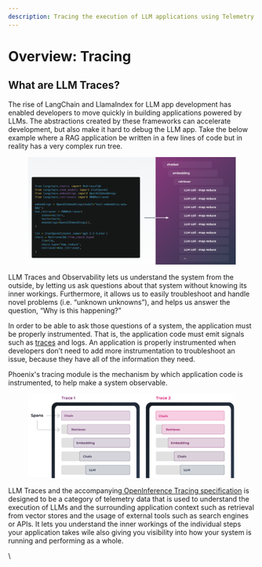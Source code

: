 ```yaml
---
description: Tracing the execution of LLM applications using Telemetry
---
```


# Overview: Tracing

## What are LLM Traces?

The rise of LangChain and LlamaIndex for LLM app development has enabled developers to move quickly in building applications powered by LLMs. The abstractions created by these frameworks can accelerate development, but also make it hard to debug the LLM app. Take the below example where a RAG application be written in a few lines of code but in reality has a very complex run tree.

<figure><img src="../.gitbook/assets/image (23).png" alt=""><figcaption></figcaption></figure>

LLM Traces and Observability lets us understand the system from the outside, by letting us ask questions about that system without knowing its inner workings. Furthermore, it allows us to easily troubleshoot and handle novel problems (i.e. “unknown unknowns”), and helps us answer the question, “Why is this happening?”

In order to be able to ask those questions of a system, the application must be properly instrumented. That is, the application code must emit signals such as [traces](llm-traces.md#user-content-traces) and logs. An application is properly instrumented when developers don’t need to add more instrumentation to troubleshoot an issue, because they have all of the information they need.

Phoenix's tracing module is the mechanism by which application code is instrumented, to help make a system observable.

<figure><img src="../.gitbook/assets/image (22).png" alt=""><figcaption></figcaption></figure>

LLM Traces and the accompanying[ OpenInference Tracing specification](https://github.com/Arize-ai/open-inference-spec/tree/main/trace/spec) is designed to be a category of telemetry data that is used to understand the execution of LLMs and the surrounding application context such as retrieval from vector stores and the usage of external tools such as search engines or APIs. It lets you understand the inner workings of the individual steps your application takes wile also giving you visibility into how your system is running and performing as a whole.

\
